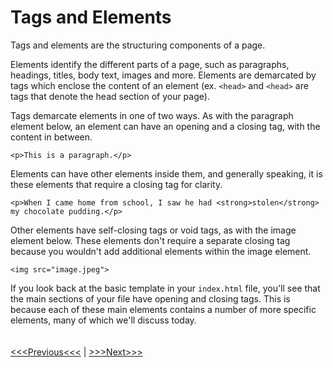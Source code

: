 # Tags and Elements

Tags and elements are the structuring components of a page. 

Elements identify the different parts of a page, such as paragraphs, headings, titles, body text, images and more. Elements are demarcated by tags which enclose the content of an element (ex. `<head>` and `<head>` are tags that denote the head section of your page).

Tags demarcate elements in one of two ways. As with the paragraph element below, an element can have an opening and a closing tag, with the content in between. 

	<p>This is a paragraph.</p>

Elements can have other elements inside them, and generally speaking, it is these elements that require a closing tag for clarity.

	<p>When I came home from school, I saw he had <strong>stolen</strong> my chocolate pudding.</p>

Other elements have self-closing tags or void tags, as with the image element below. These elements don't require a separate closing tag because you wouldn't add additional elements within the image element.
	
	<img src="image.jpeg">

If you look back at the basic template in your `index.html` file, you'll see that the main sections of your file have opening and closing tags. This is because each of these main elements contains a number of more specific elements, many of which we'll discuss today.
<br/>
<br/>
<br/>
[<<<Previous<<<](basic.md) | [>>>Next>>>](p_and_h.md)
	
	

	


